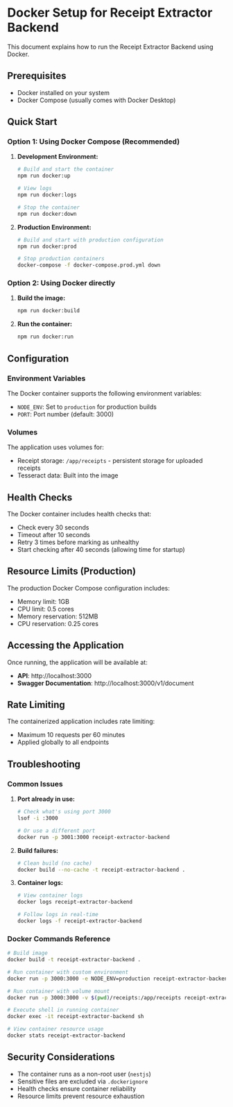# Docker Setup for Receipt Extractor Backend

This document explains how to run the Receipt Extractor Backend using Docker.

## Prerequisites

- Docker installed on your system
- Docker Compose (usually comes with Docker Desktop)

## Quick Start

### Option 1: Using Docker Compose (Recommended)

1. **Development Environment:**
   ```bash
   # Build and start the container
   npm run docker:up

   # View logs
   npm run docker:logs

   # Stop the container
   npm run docker:down
   ```

2. **Production Environment:**
   ```bash
   # Build and start with production configuration
   npm run docker:prod

   # Stop production containers
   docker-compose -f docker-compose.prod.yml down
   ```

### Option 2: Using Docker directly

1. **Build the image:**
   ```bash
   npm run docker:build
   ```

2. **Run the container:**
   ```bash
   npm run docker:run
   ```

## Configuration

### Environment Variables

The Docker container supports the following environment variables:

- `NODE_ENV`: Set to `production` for production builds
- `PORT`: Port number (default: 3000)

### Volumes

The application uses volumes for:
- Receipt storage: `/app/receipts` - persistent storage for uploaded receipts
- Tesseract data: Built into the image

## Health Checks

The Docker container includes health checks that:
- Check every 30 seconds
- Timeout after 10 seconds
- Retry 3 times before marking as unhealthy
- Start checking after 40 seconds (allowing time for startup)

## Resource Limits (Production)

The production Docker Compose configuration includes:
- Memory limit: 1GB
- CPU limit: 0.5 cores
- Memory reservation: 512MB
- CPU reservation: 0.25 cores

## Accessing the Application

Once running, the application will be available at:
- **API**: http://localhost:3000
- **Swagger Documentation**: http://localhost:3000/v1/document

## Rate Limiting

The containerized application includes rate limiting:
- Maximum 10 requests per 60 minutes
- Applied globally to all endpoints

## Troubleshooting

### Common Issues

1. **Port already in use:**
   ```bash
   # Check what's using port 3000
   lsof -i :3000
   
   # Or use a different port
   docker run -p 3001:3000 receipt-extractor-backend
   ```

2. **Build failures:**
   ```bash
   # Clean build (no cache)
   docker build --no-cache -t receipt-extractor-backend .
   ```

3. **Container logs:**
   ```bash
   # View container logs
   docker logs receipt-extractor-backend
   
   # Follow logs in real-time
   docker logs -f receipt-extractor-backend
   ```

### Docker Commands Reference

```bash
# Build image
docker build -t receipt-extractor-backend .

# Run container with custom environment
docker run -p 3000:3000 -e NODE_ENV=production receipt-extractor-backend

# Run container with volume mount
docker run -p 3000:3000 -v $(pwd)/receipts:/app/receipts receipt-extractor-backend

# Execute shell in running container
docker exec -it receipt-extractor-backend sh

# View container resource usage
docker stats receipt-extractor-backend
```

## Security Considerations

- The container runs as a non-root user (`nestjs`)
- Sensitive files are excluded via `.dockerignore`
- Health checks ensure container reliability
- Resource limits prevent resource exhaustion
